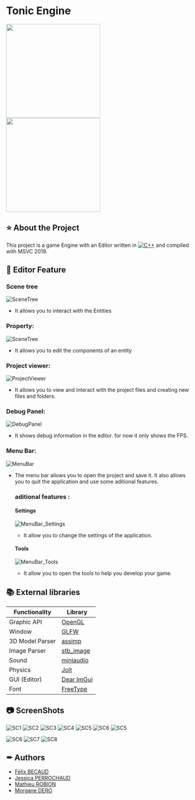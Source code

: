 # Tonic Engine
<a href="https://www.isart.fr/"><img width="255" height="255" src ="https://pbs.twimg.com/profile_images/1554747272897990659/vh39_Bj2_400x400.jpg"></a>
<a href="#"><img width="255" height="255" src ="Screenshots/Logo_Dark.jpg"></a>
## ⭐ About the Project
This project is a game Engine with an Editor written in [![C++](https://img.shields.io/badge/C%2B%2B-v17-blue)](https://isocpp.org/) and compiled with MSVC 2019.

## 📑 Editor Feature

### Scene tree

![SceneTree](Screenshots/SceneTree.png)

- It allows you to interact with the Entities

### Property:

![SceneTree](Screenshots/Property.png)

- It allows you to edit the components of an entity

### Project viewer:

![ProjectViewer](Screenshots/ProjectViewer.png)

- It allows you to view and interact with the project files and creating new files and folders.

### Debug Panel:

![DebugPanel](Screenshots/Debug.png)

- It shows debug information in the editor. for now it only shows the FPS.

### Menu Bar:

![MenuBar](Screenshots/MenuBar.png)

- The menu bar allows you to open the project and save it. It also allows you to quit the application and use some aditional features.
    
    ### aditional features :
        
    #### Settings

    ![MenuBar_Settings](Screenshots/MenuBar_Settings.png)

    - It allow you to change the settings of the application.

    #### Tools

    ![MenuBar_Tools](Screenshots/MenuBar_Tools.png)

    - It allow you to open the tools to help you develop your game.

## 📚 External libraries
|Functionality	| Library |
|---------------|---------|
|Graphic API|<a href="https://www.opengl.org/">OpenGL</a>|
|Window|<a href="https://www.glfw.org/">GLFW</a>|
|3D Model Parser	|<a href="https://github.com/assimp/assimp">assimp</a>|
|Image Parser|<a href="https://github.com/nothings/stb/blob/master/stb_image.h">stb_image</a>|
|Sound|<a href="https://miniaud.io/">miniaudio</a>|
|Physics|<a href="https://github.com/jrouwe/JoltPhysics">Jolt</a>|
|GUI (Editor)|<a href="https://github.com/ocornut/imgui">Dear ImGui</a>|
|Font|<a href="https://freetype.org/">FreeType</a>

## 📷 ScreenShots
![SC1](Screenshots/TONICTirangle.png)
![SC2](Screenshots/TONICTriangle.png)
![SC3](Screenshots/UnitTest.png)
![SC4](Screenshots/EditorBeta.png)
![SC5](Screenshots/SceneOutWindow.png)
![SC6](Screenshots/Terminal.png)
![SC5](Screenshots/HUB.png)

![SC6](Screenshots/sc6.png)
![SC7](Screenshots/sc7.png)
![SC8](Screenshots/sc8.png)

## ✒ Authors
- <a href = "mailto: f.becaud@student.isartdigital.com">Félix BECAUD</a>
- <a href = "mailto: jessicaperrochaud@gmail.com">Jessica PERROCHAUD</a>
- <a href = "mailto: m.robion@student.isartdigital.com">Mathieu ROBION</a>
- <a href = "mailto: m.dero@student.isartdigital.com">Morgane DERO</a>
